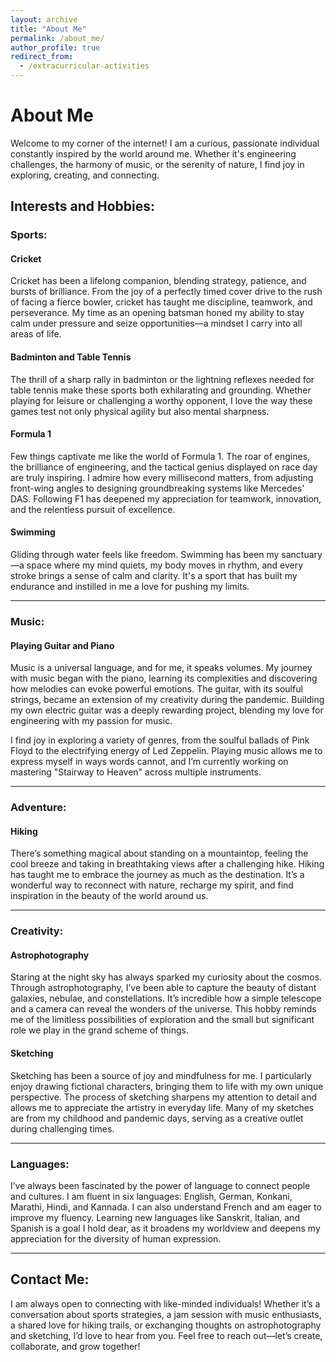 ```yaml
---
layout: archive
title: "About Me"
permalink: /about_me/
author_profile: true
redirect_from:
  - /extracurricular-activities
---
```


# About Me

Welcome to my corner of the internet! I am a curious, passionate individual constantly inspired by the world around me. Whether it's engineering challenges, the harmony of music, or the serenity of nature, I find joy in exploring, creating, and connecting.

## Interests and Hobbies:

### Sports:
#### Cricket
Cricket has been a lifelong companion, blending strategy, patience, and bursts of brilliance. From the joy of a perfectly timed cover drive to the rush of facing a fierce bowler, cricket has taught me discipline, teamwork, and perseverance. My time as an opening batsman honed my ability to stay calm under pressure and seize opportunities—a mindset I carry into all areas of life.

#### Badminton and Table Tennis
The thrill of a sharp rally in badminton or the lightning reflexes needed for table tennis make these sports both exhilarating and grounding. Whether playing for leisure or challenging a worthy opponent, I love the way these games test not only physical agility but also mental sharpness.

#### Formula 1
Few things captivate me like the world of Formula 1. The roar of engines, the brilliance of engineering, and the tactical genius displayed on race day are truly inspiring. I admire how every millisecond matters, from adjusting front-wing angles to designing groundbreaking systems like Mercedes' DAS. Following F1 has deepened my appreciation for teamwork, innovation, and the relentless pursuit of excellence.

#### Swimming
Gliding through water feels like freedom. Swimming has been my sanctuary—a space where my mind quiets, my body moves in rhythm, and every stroke brings a sense of calm and clarity. It's a sport that has built my endurance and instilled in me a love for pushing my limits.

---

### Music:
#### Playing Guitar and Piano
Music is a universal language, and for me, it speaks volumes. My journey with music began with the piano, learning its complexities and discovering how melodies can evoke powerful emotions. The guitar, with its soulful strings, became an extension of my creativity during the pandemic. Building my own electric guitar was a deeply rewarding project, blending my love for engineering with my passion for music. 

I find joy in exploring a variety of genres, from the soulful ballads of Pink Floyd to the electrifying energy of Led Zeppelin. Playing music allows me to express myself in ways words cannot, and I’m currently working on mastering "Stairway to Heaven" across multiple instruments.

---

### Adventure:
#### Hiking
There’s something magical about standing on a mountaintop, feeling the cool breeze and taking in breathtaking views after a challenging hike. Hiking has taught me to embrace the journey as much as the destination. It’s a wonderful way to reconnect with nature, recharge my spirit, and find inspiration in the beauty of the world around us.

---

### Creativity:
#### Astrophotography
Staring at the night sky has always sparked my curiosity about the cosmos. Through astrophotography, I’ve been able to capture the beauty of distant galaxies, nebulae, and constellations. It’s incredible how a simple telescope and a camera can reveal the wonders of the universe. This hobby reminds me of the limitless possibilities of exploration and the small but significant role we play in the grand scheme of things.

#### Sketching
Sketching has been a source of joy and mindfulness for me. I particularly enjoy drawing fictional characters, bringing them to life with my own unique perspective. The process of sketching sharpens my attention to detail and allows me to appreciate the artistry in everyday life. Many of my sketches are from my childhood and pandemic days, serving as a creative outlet during challenging times.

---

### Languages:
I’ve always been fascinated by the power of language to connect people and cultures. I am fluent in six languages: English, German, Konkani, Marathi, Hindi, and Kannada. I can also understand French and am eager to improve my fluency. Learning new languages like Sanskrit, Italian, and Spanish is a goal I hold dear, as it broadens my worldview and deepens my appreciation for the diversity of human expression.

---

## Contact Me:
I am always open to connecting with like-minded individuals! Whether it’s a conversation about sports strategies, a jam session with music enthusiasts, a shared love for hiking trails, or exchanging thoughts on astrophotography and sketching, I’d love to hear from you. Feel free to reach out—let’s create, collaborate, and grow together!
